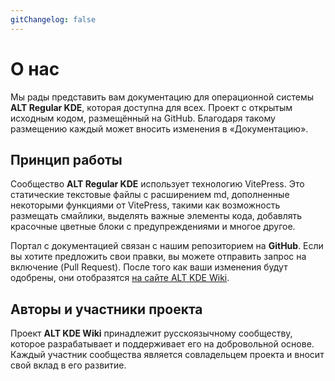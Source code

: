 ```yaml
---
gitChangelog: false
---
```


# О нас

Мы рады представить вам документацию для операционной системы **ALT Regular KDE**, которая доступна для всех. Проект с открытым исходным кодом, размещённый на GitHub. Благодаря такому размещению каждый может вносить изменения в «Документацию».

## Принцип работы

Сообщество **ALT Regular KDE** использует технологию VitePress. Это статические текстовые файлы с расширением md, дополненные некоторыми функциями от VitePress, такими как возможность размещать смайлики, выделять важные элементы кода, добавлять красочные цветные блоки с предупреждениями и многое другое.

Портал с документацией связан с нашим репозиторием на **GitHub**. Если вы хотите предложить свои правки, вы можете отправить запрос на включение (Pull Request). После того как ваши изменения будут одобрены, они отобразятся [на сайте ALT KDE Wiki](//alt-kde.wiki).

## Авторы и участники проекта

Проект **ALT KDE Wiki** принадлежит русскоязычному сообществу, которое разрабатывает и поддерживает его на добровольной основе. Каждый участник сообщества является совладельцем проекта и вносит свой вклад в его развитие.

